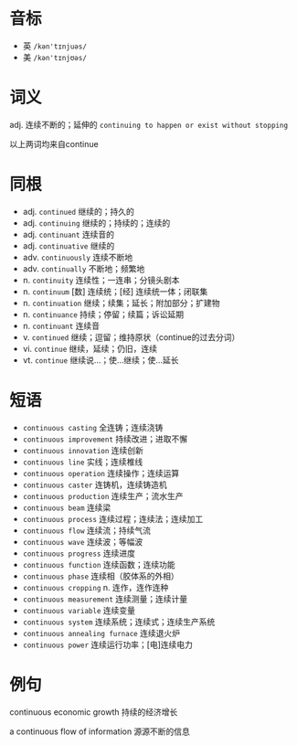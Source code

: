 # 音标

- 英 `/kən'tɪnjuəs/`
- 美 `/kən'tɪnjʊəs/`

# 词义

adj. 连续不断的；延伸的
`continuing to happen or exist without stopping`



以上两词均来自continue

# 同根

- adj. `continued` 继续的；持久的
- adj. `continuing` 继续的；持续的；连续的
- adj. `continuant` 连续音的
- adj. `continuative` 继续的
- adv. `continuously` 连续不断地
- adv. `continually` 不断地；频繁地
- n. `continuity` 连续性；一连串；分镜头剧本
- n. `continuum` [数] 连续统；[经] 连续统一体；闭联集
- n. `continuation` 继续；续集；延长；附加部分；扩建物
- n. `continuance` 持续；停留；续篇；诉讼延期
- n. `continuant` 连续音
- v. `continued` 继续；逗留；维持原状（continue的过去分词）
- vi. `continue` 继续，延续；仍旧，连续
- vt. `continue` 继续说…；使…继续；使…延长

# 短语

- `continuous casting` 全连铸；连续浇铸
- `continuous improvement` 持续改进；进取不懈
- `continuous innovation` 连续创新
- `continuous line` 实线；连续椎线
- `continuous operation` 连续操作；连续运算
- `continuous caster` 连铸机，连续铸造机
- `continuous production` 连续生产；流水生产
- `continuous beam` 连续梁
- `continuous process` 连续过程；连续法；连续加工
- `continuous flow` 连续流；持续气流
- `continuous wave` 连续波；等幅波
- `continuous progress` 连续进度
- `continuous function` 连续函数；连续功能
- `continuous phase` 连续相（胶体系的外相）
- `continuous cropping` n. 连作，连作连种
- `continuous measurement` 连续测量；连续计量
- `continuous variable` 连续变量
- `continuous system` 连续系统；连续式；连续生产系统
- `continuous annealing furnace` 连续退火炉
- `continuous power` 连续运行功率；[电]连续电力

# 例句

continuous economic growth
持续的经济增长

a continuous flow of information
源源不断的信息


